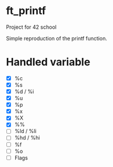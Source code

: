 # ft_printf
Project for 42 school

Simple reproduction of the printf function.

# Handled variable
- [x] %c
- [x] %s
- [x] %d / %i
- [x] %u 
- [x] %p
- [x] %x
- [x] %X
- [x] %%
- [ ] %ld / %li
- [ ] %hd / %hi
- [ ] %f
- [ ] %o
- [ ] Flags
